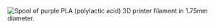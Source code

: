 ﻿![Spool of purple PLA (polylactic acid) 3D printer filament in 1.75mm diameter.](https://m.media-amazon.com/images/I/61wzOg5aKkL._AC_SL1000_.jpg)
